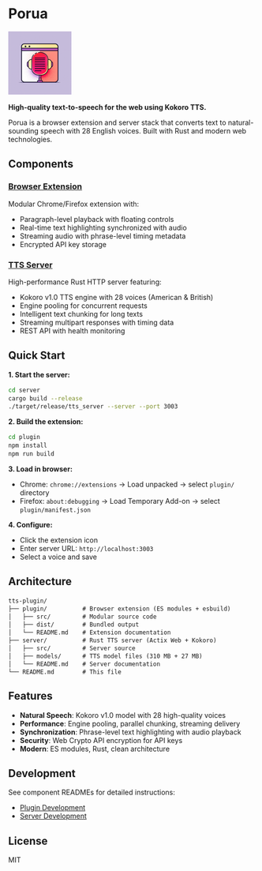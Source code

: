 # Porua

<img src="plugin/icons/icon-128.png" alt="Porua Icon" width="128" height="128">

**High-quality text-to-speech for the web using Kokoro TTS.**

Porua is a browser extension and server stack that converts text to natural-sounding speech with 28 English voices. Built with Rust and modern web technologies.

## Components

### [Browser Extension](plugin/README.md)
Modular Chrome/Firefox extension with:
- Paragraph-level playback with floating controls
- Real-time text highlighting synchronized with audio
- Streaming audio with phrase-level timing metadata
- Encrypted API key storage

### [TTS Server](server/README.md)
High-performance Rust HTTP server featuring:
- Kokoro v1.0 TTS engine with 28 voices (American & British)
- Engine pooling for concurrent requests
- Intelligent text chunking for long texts
- Streaming multipart responses with timing data
- REST API with health monitoring

## Quick Start

**1. Start the server:**
```bash
cd server
cargo build --release
./target/release/tts_server --server --port 3003
```

**2. Build the extension:**
```bash
cd plugin
npm install
npm run build
```

**3. Load in browser:**
- Chrome: `chrome://extensions` → Load unpacked → select `plugin/` directory
- Firefox: `about:debugging` → Load Temporary Add-on → select `plugin/manifest.json`

**4. Configure:**
- Click the extension icon
- Enter server URL: `http://localhost:3003`
- Select a voice and save

## Architecture

```
tts-plugin/
├── plugin/          # Browser extension (ES modules + esbuild)
│   ├── src/         # Modular source code
│   ├── dist/        # Bundled output
│   └── README.md    # Extension documentation
├── server/          # Rust TTS server (Actix Web + Kokoro)
│   ├── src/         # Server source
│   ├── models/      # TTS model files (310 MB + 27 MB)
│   └── README.md    # Server documentation
└── README.md        # This file
```

## Features

- **Natural Speech**: Kokoro v1.0 model with 28 high-quality voices
- **Performance**: Engine pooling, parallel chunking, streaming delivery
- **Synchronization**: Phrase-level text highlighting with audio playback
- **Security**: Web Crypto API encryption for API keys
- **Modern**: ES modules, Rust, clean architecture

## Development

See component READMEs for detailed instructions:
- [Plugin Development](plugin/README.md)
- [Server Development](server/README.md)

## License

MIT
